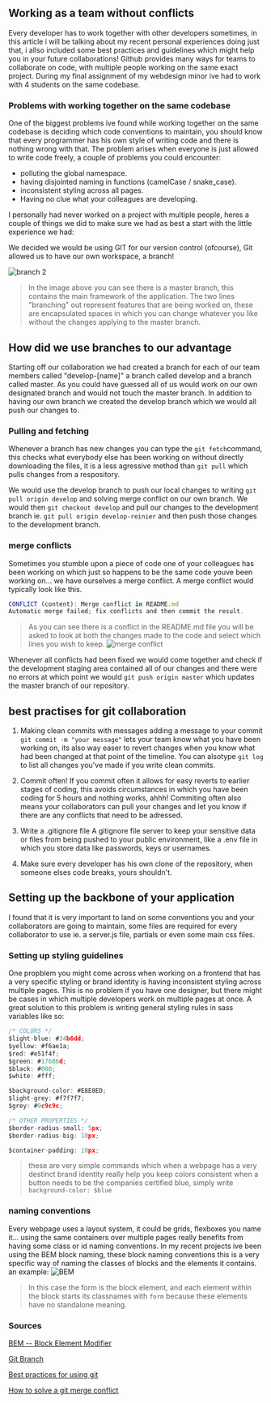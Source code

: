 ## Working as a team without conflicts

Every developer has to work together with other developers sometimes, in this article i will be talking about my recent personal experiences doing just that, i allso included
some best practices and guidelines which might help you in your future collaborations!
Github provides many ways for teams to collaborate on code, with multiple people working on the same exact project. 
During my final assignment of my webdesign minor ive had to work with 4 students on the same codebase.

### Problems with working together on the same codebase

One of the biggest problems ive found while working together on the same codebase is deciding which code conventions to maintain, you should know that every programmer has his own
style of writing code and there is nothing wrong with that. 
The problem arises when everyone is just allowed to write code freely, a couple of problems you could encounter:
* polluting the global namespace. 
* having disjointed naming in functions (camelCase / snake_case). 
* inconsistent styling across all pages.
* Having no clue what your colleagues are developing.

I personally had never worked on a project with multiple people, heres a couple of things we did to make sure we had as best a start with the little experience we had:

We decided we would be using GIT for our version control (ofcourse), Git allowed us to have our own workspace, a branch!

![branch 2](https://user-images.githubusercontent.com/36195440/86265995-dc2ad480-bbc4-11ea-9897-a2a2e625d0ed.png)
>In the image above you can see there is a master branch, this contains the main framework of the application. The two lines "branching" out represent
features that are being worked on, these are encapsulated spaces in which you can change whatever you like without the changes applying to the master branch.

## How did we use branches to our advantage

Starting off our collaboration we had created a branch for each of our team members called "develop-[name]" a branch called develop and a branch called master.
As you could have guessed all of us would work on our own designated branch and would not touch the master branch. In addition to having our own branch we created the develop branch
which we would all push our changes to.

### Pulling and fetching

Whenever a branch has new changes you can type the `git fetch`command, this checks what everybody else has been working on without directly downloading the files, 
it is a less agressive method than `git pull` which pulls changes from a respository.

We would use the develop branch to push our local changes to writing `git pull origin develop` and solving merge conflict on our own branch. We would then `git checkout develop`
and pull our changes to the development branch ie. `git pull origin develop-reinier` and then push those changes to the development branch.

### merge conflicts

Sometimes you stumble upon a piece of code one of your colleagues has been working on which just so happens to be the same code youve been working on... we have ourselves a merge conflict.
A merge conflict would typically look like this.

```javascript
CONFLICT (content): Merge conflict in README.md
Automatic merge failed; fix conflicts and then commit the result.
```

> As you can see there is a conflict in the README.md file you will be asked to look at both the changes made to the code and select which lines you wish to keep. 
![merge conflict](https://user-images.githubusercontent.com/36195440/86276477-36cc2c80-bbd5-11ea-8e3a-01ff7731e55a.jpg)

Whenever all conflicts had been fixed we would come together and check if the development staging area contained all of our changes and there were no errors at which point we would
`git push origin master` which updates the master branch of our repository.

## best practises for git collaboration

1. Making clean commits with messages
adding a message to your commit `git commit -m "your message"` lets your team know what you have been working on, its also way easer to revert changes when you know what had been changed
at that point of the timeline. You can alsotype `git log` to list all changes you've made if you write clean commits.

2. Commit often!
If you commit often it allows for easy reverts to earlier stages of coding, this avoids circumstances in which you have been coding for 5 hours and nothing works, ahhh!
Commiting often also means your collaborators can pull your changes and let you know if there are any conflicts that need to be adressed.

3. Write a .gitignore file
A gitignore file server to keep your sensitive data or files from being pushed to your public environment, like a .env file in which you store data like passwords, keys or usernames.

4. Make sure every developer has his own clone of the repository, when someone elses code breaks, yours shouldn't.

## Setting up the backbone of your application

I found that it is very important to land on some conventions you and your collaborators are going to maintain, some files are required for every collaborator to use ie. 
a server.js file, partials or even some main css files.

### Setting up styling guidelines
One propblem you might come across when working on a frontend that has a very specific styling or brand identity is having inconsistent styling across multiple pages.
This is no problem if you have one designer, but there might be cases in which multiple developers work on multiple pages at once.
A great solution to this problem is writing general styling rules in sass variables like so:

```javascript
/* COLORS */
$light-blue: #34b6dd;
$yellow: #f6ae1a;
$red: #e51f4f;
$green: #17686d;
$black: #000;
$white: #fff;

$background-color: #E8E8ED;
$light-grey: #f7f7f7;
$grey: #9c9c9c;

/* OTHER PROPERTIES */
$border-radius-small: 5px;
$border-radius-big: 10px;

$container-padding: 10px;
```
> these are very simple commands which when a webpage has a very destinct brand identity really help you keep colors consistent when a button needs to be the companies certified
blue, simply write `background-color: $blue`

### naming conventions
Every webpage uses a layout system, it could be grids, flexboxes you name it... using the same containers over multiple pages really benefits from having some class or id naming
conventions. In my recent projects ive been using the BEM block naming, these block naming conventions this is a very specific way of naming the classes of blocks and the elements
it contains. an example:
![BEM](https://user-images.githubusercontent.com/36195440/86278899-667d3380-bbd9-11ea-9f02-987d6b25eb73.png)
> In this case the form is the block element, and each element within the block starts its classnames with `form` because these elements have no standalone meaning.


### Sources
[BEM -- Block Element Modifier](http://getbem.com/naming/)

[Git Branch](https://www.atlassian.com/git/tutorials/using-branches)

[Best practices for using git](https://deepsource.io/blog/git-best-practices/)

[How to solve a git merge conflict](https://opensource.com/article/20/4/git-merge-conflict#:~:text=Create%20a%20new%20Git%20repo,see%20what%20it%20looks%20like.&text=Return%20to%20the%20master%20branch,something%20different%2C%20and%20commit%20that.&text=Automatic%20merge%20failed%3B%20fix%20conflicts%20and%20then%20commit%20the%20result.,-Now%2C%20go%20into)
